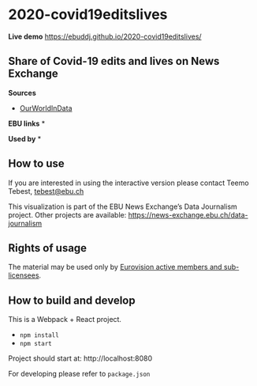 # 2020-covid19editslives

**Live demo** https://ebuddj.github.io/2020-covid19editslives/

## Share of Covid-19 edits and lives on News Exchange

**Sources**
* [OurWorldInData](https://ourworldindata.org/coronavirus)

**EBU links**
* 

**Used by**
* 

## How to use

If you are interested in using the interactive version please contact Teemo Tebest, tebest@ebu.ch

This visualization is part of the EBU News Exchange’s Data Journalism project. Other projects are available: https://news-exchange.ebu.ch/data-journalism

## Rights of usage

The material may be used only by [Eurovision active members and sub-licensees](https://www.ebu.ch/eurovision-news/members-and-sublicensees).

## How to build and develop

This is a Webpack + React project.

* `npm install`
* `npm start`

Project should start at: http://localhost:8080

For developing please refer to `package.json`